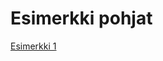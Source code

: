 # Esimerkki pohjat

 [Esimerkki 1](https://github.com/JAMK-IT/TT0S0100-software-desing-and-testing/blob/master/riskihallintasuunnitelman-pohja.md)